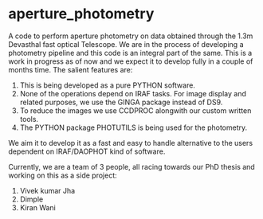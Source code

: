 # aperture_photometry
A code to perform aperture photometry on data obtained through the 1.3m Devasthal  fast optical Telescope. We are in the process of developing a photometry pipeline and this code is an integral part of the same. This is a work in progress as of now and we expect it to develop fully in a couple of months time. The salient features are:

1. This is being developed as a pure PYTHON software.
2. None of the operations depend on IRAF tasks. For image display and related purposes, we use the GINGA package instead of DS9.
3. To reduce the images we use CCDPROC alongwith our custom written tools.
4. The PYTHON package PHOTUTILS is being used for the photometry.

We aim it to develop it as a fast and easy to handle alternative to the users dependent on IRAF/DAOPHOT kind of software.

Currently, we are a team of 3 people, all racing towards our PhD thesis and working on this as a side project:

1. Vivek kumar Jha
2. Dimple
3. Kiran Wani
